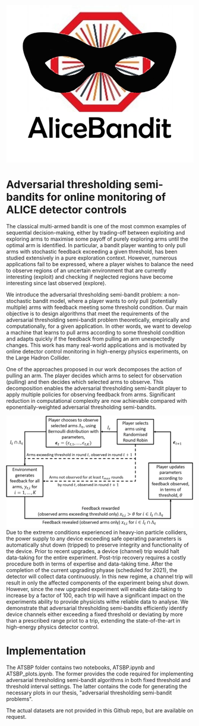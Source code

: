 ![Figure_0](AliceBandit_Logo.png)
# Adversarial thresholding semi-bandits for online monitoring of ALICE detector controls

The classical multi-armed bandit is one of the most common examples of sequential decision-making, either by trading-off between exploiting and exploring arms to maximise some payoff of purely exploring arms until the optimal arm is identified. In particular, a bandit player wanting to only pull arms with stochastic feedback exceeding a given threshold, has been studied extensively in a pure exploration context. However, numerous applications fail to be expressed, where a player wishes to balance the need to observe regions of an uncertain environment that are currently interesting (exploit) and checking if neglected regions have become interesting since last observed (explore).

We introduce the adversarial thresholding semi-bandit problem: a non-stochastic bandit model, where a player wants to only pull (potentially multiple) arms with feedback meeting some threshold condition. Our main objective is to design algorithms that meet the requirements of the adversarial thresholding semi-bandit problem theoretically, empirically and computationally, for a given application. In other words, we want to develop a machine that learns to pull arms according to some threshold condition and adapts quickly if the feedback from pulling an arm unexpectedly changes. This work has many real-world applications and is motivated by online detector control monitoring in high-energy physics experiments, on the Large Hadron Collider.

One of the approaches proposed in our work decomposes the action of pulling an arm. The player decides which arms to select for observation (pulling) and then decides which selected arms to observe. This decomposition enables the adversarial thresholding semi-bandit player to apply multiple policies for observing feedback from arms. Significant reduction in computational complexity are now achievable compared with eponentially-weighted adversarial thresholding semi-bandits.

![Figure_1](AliceBandit_diagram1.png)
Due to the extreme conditions experienced in heavy-ion particle colliders, the power supply to any device exceeding safe operating parameters is automatically shut down (tripped) to preserve integrity and functionality of the device. Prior to recent upgrades, a device (channel) trip would halt data-taking for the entire experiment. Post-trip recovery requires a costly procedure both in terms of expertise and data-taking time. After the completion of the current upgrading phyase (scheduled for 2021), the detector will collect data continuously. In this new regime, a channel trip will result in only the affected components of the experiment being shut down. However, since the new upgraded experiment will enable data-taking to increase by a factor of 100, each trip will have a significant impact on the experiments ability to provide physicists withe reliable data to analyse. We demonstrate that adversarial thresholding semi-bandits efficiently identify device channels either exceeding a fixed threshold or deviating by more than a prescribed range priot to a trip, extending the state-of-the-art in high-energy physics detector control.

# Implementation

The ATSBP folder contains two notebooks, ATSBP.ipynb and ATSBP_plots.ipynb. The former provides the code required for implementing adversarial thresholding semi-bandit algorithms in both fixed threshold and threshold interval settings. The latter contains the code for generating the necessary plots in our thesis, "adversarial thresholding semi-bandit problems".

The actual datasets are not provided in this Github repo, but are available on request.
